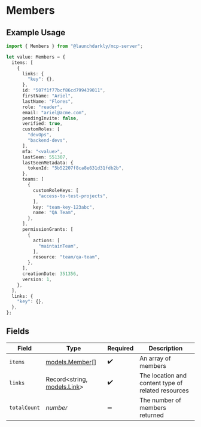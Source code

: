 # Members

## Example Usage

```typescript
import { Members } from "@launchdarkly/mcp-server";

let value: Members = {
  items: [
    {
      links: {
        "key": {},
      },
      id: "507f1f77bcf86cd799439011",
      firstName: "Ariel",
      lastName: "Flores",
      role: "reader",
      email: "ariel@acme.com",
      pendingInvite: false,
      verified: true,
      customRoles: [
        "devOps",
        "backend-devs",
      ],
      mfa: "<value>",
      lastSeen: 551307,
      lastSeenMetadata: {
        tokenId: "5b52207f8ca8e631d31fdb2b",
      },
      teams: [
        {
          customRoleKeys: [
            "access-to-test-projects",
          ],
          key: "team-key-123abc",
          name: "QA Team",
        },
      ],
      permissionGrants: [
        {
          actions: [
            "maintainTeam",
          ],
          resource: "team/qa-team",
        },
      ],
      creationDate: 351356,
      version: 1,
    },
  ],
  links: {
    "key": {},
  },
};
```

## Fields

| Field                                              | Type                                               | Required                                           | Description                                        |
| -------------------------------------------------- | -------------------------------------------------- | -------------------------------------------------- | -------------------------------------------------- |
| `items`                                            | [models.Member](../models/member.md)[]             | :heavy_check_mark:                                 | An array of members                                |
| `links`                                            | Record<string, [models.Link](../models/link.md)>   | :heavy_check_mark:                                 | The location and content type of related resources |
| `totalCount`                                       | *number*                                           | :heavy_minus_sign:                                 | The number of members returned                     |